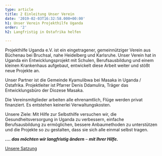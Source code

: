 ```yaml
---
type: article
title: 2 Einleitung Unser Verein
date: '2019-02-03T16:32:58.000+00:00'
h1: Unser Verein Projekthilfe Uganda
order: '2'
h2: Langfristig in Ostafrika helfen

---
```

Projekthilfe Uganda e.V. ist ein eingetragener, gemeinnütziger Verein aus Büchenau bei Bruchsal, nahe Heidelberg und Karlsruhe. Unser Verein hat in Uganda ein Entwicklungsprojekt mit Schulen, Berufsausbildung und einem kleinen Krankenhaus aufgebaut, entwickelt diese Arbeit weiter und stößt neue Projekte an.

Unser Partner ist die Gemeinde Kyamulibwa bei Masaka in Uganda / Ostafrika. Projektleiter ist Pfarrer Denis Ddamulira, Träger das Entwicklungsbüro der Diozese Masaka.

Die Vereinsmitglieder arbeiten alle ehrenamtlich, Flüge werden privat finanziert. Es entstehen keinerlei Verwaltungskosten.

Unsere Ziele: Mit Hilfe zur Selbsthilfe versuchen wir, die Gesundheitsversorgung in Uganda zu verbessern, einfache Berufsausbildung zu ermöglichen, bessere Anbaumethoden zu unterstützen und die Projekte so zu gestalten, dass sie sich alle einmal selbst tragen.

**_.... das möchten wir langfristig ändern_** – **_mit Ihrer Hilfe._**

[Unsere Satzung](/uploads/SATZUNG-Projekthilfe-Uganda-e.V..pdf "Satzung")